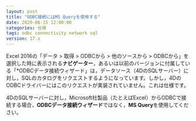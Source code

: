 ```yaml
---
layout: post
title: "ODBC接続にはMS Queryを使用する"
date: 2020-06-15 12:00:00
categories: 仕様
tags: odbc connectivity network sql
version: 17.x
---
```


Excel 2016の「データ > 取得 > ODBCから > 他のソースから > ODBCから」を選択した時に表示される**ナビゲーター**，あるいは以前のバージョンに付属している「*ODBCデータ接続ウィザード」は，データソース（4DのSQLサーバー）に対し，SQLのカタログをリクエストするようになっています。しかし，4DのODBCドライバーにはこのリクエストが実装されていません。これは仕様です。

4DのSQLサーバーに対し，Microsoft社製品（たとえばExcel）からODBCで接続する場合，**ODBCデータ接続ウィザード**ではなく，**MS Query**を使用してください。
